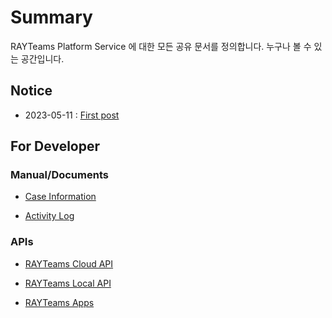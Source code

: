 
# Summary
RAYTeams Platform Service 에 대한 모든 공유 문서를 정의합니다.
누구나 볼 수 있는 공간입니다.

## Notice

* 2023-05-11 : [First post](./posts/2023-05-11-first-post.md)

## For Developer

### Manual/Documents

* [Case Information](./developer/manual/case/README.md)

* [Activity Log](./developer/common/activity-log.md)

### APIs

* [RAYTeams Cloud API](./cloud-api/README.md)

* [RAYTeams Local API](./local-api/README.md)

* [RAYTeams Apps](./apps/menu.md)